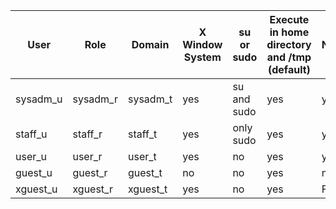 
|User| Role |	Domain|	X Window System|	su or sudo |	Execute in home directory and /tmp (default) |	Networking|
|----|----|--------|-----------------|-------------|---------------------|-----------------|
|sysadm_u|	sysadm_r|	sysadm_t|	yes|	su and sudo	|yes|	yes|
|staff_u	|staff_r	|staff_t	|yes	|only sudo	|yes	|yes|
|user_u	|user_r	|user_t	|yes|	no	|yes|	yes|
|guest_u|	guest_r|	guest_t|	no|	no|	yes	|no|
|xguest_u	|xguest_r|	xguest_t|	yes|	no|	yes	|Firefox only|
